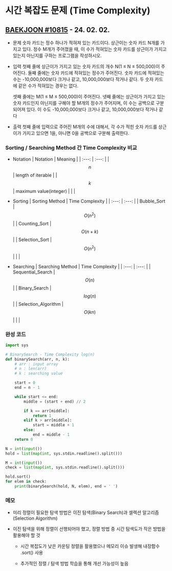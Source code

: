 # 시간 복잡도 문제 (Time Complexity)

## [BAEKJOON #10815](https://www.acmicpc.net/problem/10815) - 24. 02. 02.

* 문제
    숫자 카드는 정수 하나가 적혀져 있는 카드이다. 상근이는 숫자 카드 N개를 가지고 있다. 정수 M개가 주어졌을 때, 이 수가 적혀있는 숫자 카드를 상근이가 가지고 있는지 아닌지를 구하는 프로그램을 작성하시오.

* 입력
    첫째 줄에 상근이가 가지고 있는 숫자 카드의 개수 N(1 ≤ N ≤ 500,000)이 주어진다. 둘째 줄에는 숫자 카드에 적혀있는 정수가 주어진다. 숫자 카드에 적혀있는 수는 -10,000,000보다 크거나 같고, 10,000,000보다 작거나 같다. 두 숫자 카드에 같은 수가 적혀있는 경우는 없다.

    셋째 줄에는 M(1 ≤ M ≤ 500,000)이 주어진다. 넷째 줄에는 상근이가 가지고 있는 숫자 카드인지 아닌지를 구해야 할 M개의 정수가 주어지며, 이 수는 공백으로 구분되어져 있다. 이 수도 -10,000,000보다 크거나 같고, 10,000,000보다 작거나 같다

* 출력
    첫째 줄에 입력으로 주어진 M개의 수에 대해서, 각 수가 적힌 숫자 카드를 상근이가 가지고 있으면 1을, 아니면 0을 공백으로 구분해 출력한다.

### Sorting / Searching Method 간 Time Complexity 비교

  * Notation
      | Notation | Meaning |
      | :---: | :---: |
      | $$n$$ | length of iterable |
      | $$k$$ | maximum value(integer) |
      | |

  * Sorting
      | Sorting Method | Time Complexity |
      | :---: | :---: |
      | Bubble_Sort | $$O(n^2)$$ |
      | Counting_Sort | $$O(n+k)$$ |
      | Selection_Sort | $$O(n^2)$$ |
      | |

  * Searching
      | Searching Method | Time Complexity |
      | :---: | :---: |
      | Sequential_Search | $$O(n)$$ |
      | Binary_Search | $$log(n)$$ |
      | Selection_Algorithm | $$O(kn)$$ |
      | |

### 완성 코드
```python
import sys

# BinarySearch - Time Complexity log(n)
def binarySearch(arr, n, k):
    # arr : input array
    # n : len(arr)
    # k : searching value

    start = 0
    end = n - 1

    while start <= end:
        middle = (start + end) // 2

        if k == arr[middle]:
            return 1
        elif k > arr[middle]:
            start = middle + 1
        else:
            end = middle - 1
    return 0

N = int(input())
hold = list(map(int, sys.stdin.readline().split()))

M = int(input())
check = list(map(int, sys.stdin.readline().split()))

hold.sort()
for elem in check:
    print(binarySearch(hold, N, elem), end = ' ')
```

### 메모

* 미리 정렬이 필요한 탐색 방법은 이진 탐색(Binary Search)과 셀렉션 알고리즘(Selection Algorithm)

* 이진 탐색을 위해 정렬이 선행되어야 했고, 정렬 방법 중 시간 탐색도가 작은 방법을 활용해야 할 것

    * 시간 복잡도가 낮은 카운팅 정렬을 활용했으나 메모리 이슈 발생해 내장함수 .sort() 사용

    * 추가적인 정렬 / 탐색 방법 학습을 통해 개선 가능성이 높음
  

<script type="text/javascript" src="http://cdn.mathjax.org/mathjax/latest/MathJax.js?config=TeX-AMS-MML_HTMLorMML"></script>
<script type="text/x-mathjax-config">
  MathJax.Hub.Config({
    tex2jax: {inlineMath: [['$', '$']]},
    messageStyle: "none",
    "HTML-CSS": { availableFonts: "TeX", preferredFont: "TeX" },
  });
</script>